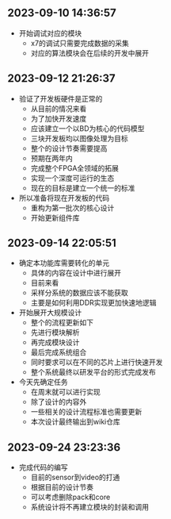 ## 2023-09-10 14:36:57
* 开始调试对应的模块 
    * x7的调试只需要完成数据的采集
    * 对应的算法模块会在后续的开发中展开
    
## 2023-09-12 21:26:37
* 验证了开发板硬件是正常的 
    * 从目前的情况来看
    * 为了加快开发速度
    * 应该建立一个以BD为核心的代码模型
    * 三块开发板均以图像处理为目标
    * 整个的设计节奏需要提高
    * 预期在两年内
    * 完成整个FPGA全领域的拓展
    * 实现一个深度可运行的生态
    * 现在的目标是建立一个统一的标准
* 所以准备将现在开发板的代码
    * 重构为第一批次的核心设计
    * 开始更新组件库
    
## 2023-09-14 22:05:51
* 确定本功能库需要转化的单元
    * 具体的内容在设计中进行展开
    * 目前来看
    * 采样分系统的数据应该不能获取
    * 主要是如何利用DDR实现更加快速地逻辑
* 开始展开大规模设计
    * 整个的流程更新如下
    * 先进行模块解析
    * 再完成模块设计
    * 最后完成系统组合
    * 同时要求可以在不同的芯片上进行快速开发
    * 整个系统最终以研发平台的形式完成发布
* 今天先确定任务
    * 在周末就可以进行实现
    * 除了设计的内容外
    * 一些相关的设计流程标准也需要更新
    * 本次设计最终输出到wiki仓库
    
## 2023-09-24 23:23:36
* 完成代码的编写 
    * 目前的sensor到video的打通
    * 根据目前的设计节奏
    * 可以考虑删除pack和core
    * 系统设计将不再建立模块的封装和调用
    